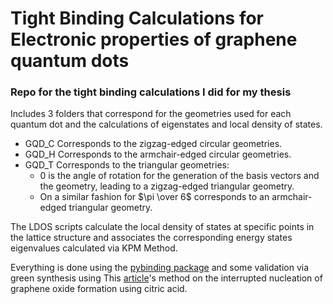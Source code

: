 # Tight Binding Calculations for Electronic properties of graphene quantum dots

### Repo for the tight binding calculations I did for my thesis 

Includes 3 folders that correspond for the geometries used for each quantum dot and the calculations of eigenstates and local density of states.

- GQD_C Corresponds to the zigzag-edged circular geometries.
- GQD_H Corresponds to the armchair-edged circular geometries.
- GQD_T Corresponds to the triangular geometries:
    - 0 is the angle of rotation for the generation of the basis vectors and the geometry, leading to a zigzag-edged triangular geometry.
    - On a similar fashion for $\pi \over 6$ corresponds to an armchair-edged triangular geometry.

The LDOS scripts calculate the local density of states at specific points in the lattice structure and associates the corresponding energy states eigenvalues calculated via KPM Method.

Everything is done using the [pybinding package](https://docs.pybinding.site/en/stable/index.html) and some validation via green synthesis using This [article](https://www.sciencedirect.com/science/article/abs/pii/S0008622312005088#:~:text=GQDs%20are%20graphene%20sheets%20smaller,activity%20when%20compared%20with%20GO.)'s method on the interrupted nucleation of graphene oxide formation using citric acid.